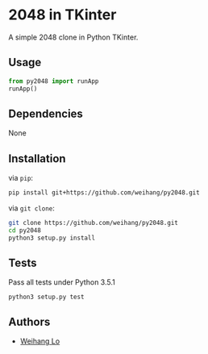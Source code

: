 2048 in TKinter
===============
A simple 2048 clone in Python TKinter.

## Usage

```python
from py2048 import runApp
runApp()
```

## Dependencies

None

## Installation

via `pip`:
```bash
pip install git+https://github.com/weihang/py2048.git
```

via `git clone`:
```bash
git clone https://github.com/weihang/py2048.git
cd py2048
python3 setup.py install
```

## Tests

Pass all tests under Python 3.5.1
```
python3 setup.py test
```

## Authors

- [Weihang Lo](https://github.com/weihanglo)
